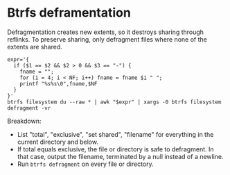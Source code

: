 Btrfs deframentation
====================

Defragmentation creates new extents, so it destroys sharing through reflinks.
To preserve sharing, only defragment files where none of the extents are shared.

    expr='{
      if ($1 == $2 && $2 > 0 && $3 == "-") {
        fname = "";
        for (i = 4; i < NF; i++) fname = fname $i " ";
        printf "%s%s\0",fname,$NF
      }
    }'
    btrfs filesystem du --raw * | awk "$expr" | xargs -0 btrfs filesystem defragment -vr

Breakdown:

 * List "total", "exclusive", "set shared", "filename" for everything in the
   current directory and below.
 * If total equals exclusive, the file or directory is safe to defragment. In
   that case, output the filename, terminated by a null instead of a newline.
 * Run `btrfs defragment` on every file or directory.
